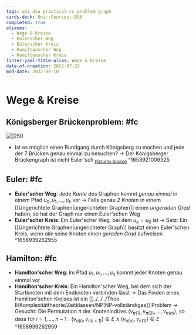 ```yaml
---
tags: uni dsa practical-cs problem graph
cards-deck: Uni::Courses::DSA
completed: true
aliases:
  - Wege & Kreise
  - Eulerscher Weg
  - Eulerscher Kreis
  - Hamiltonscher Weg
  - Hamiltonscher Kreis
linter-yaml-title-alias: Wege & Kreise
date-of-creation: 2022-07-23
mod-date: 2022-09-10
---
```


# Wege & Kreise

## Königsberger Brückenproblem: #fc
![|250](https://upload.wikimedia.org/wikipedia/commons/5/5d/Konigsberg_bridges.png)
- Ist es möglich einen Rundgang durch Königsberg zu machen und jede der 7 Brücken genau einmal zu besuchen?
	→ Der Königsberger Brückengraph ist nicht Euler'sch
<sub>[Pictures Source](https://upload.wikimedia.org/wikipedia/commons/5/5d/Konigsberg_bridges.png)</sub>
^1653921006325

## Euler: #fc
- **Euler'scher Weg**: Jede *Kante* des Graphen kommt *genau einmal* in einem Pfad $u_0, u_1, …, u_k$ vor
	→ Falls genau *2 Knoten* in einem [[Ungerichtete Graphen|ungerichteten Graphen]] einen *ungeraden Grad* haben, so hat der Graph nur einen Euler'schen Weg
- **Euler'scher Kreis**: Ein Euler'scher Weg, bei dem $u_k = u_0$ ist
	→ Satz: Ein [[Ungerichtete Graphen|ungerichteter Graph]] besitzt einen Euler'schen Kreis, wenn *alle* seine Knoten einen *geraden Grad* aufweisen
^1658939262955

## Hamilton: #fc
- **Hamilton'scher Weg**: Im Pfad $u_1, u_1, …, u_n$ kommt jeder Knoten genau einmal vor
- **Hamilton'scher Kreis**: Ein Hamilton'scher Weg, bei dem sich der Startknoten mit dem Endknoten verbinden lässt
	→ Das Finden eines Hamilton'schen Kreises ist ein [[../../../Theo II/Komplexitättheorie/Zeitklassen/NP|NP-vollständiges]] Problem
	→ Gesucht: Die Permutation $\pi$ der Knotenindizes $(v_{\pi(1)},v_{\pi(2)},\dots,v_{\pi(n)})$, so dass für $i=1,\dots,n-1:(v_{\pi(i)},v_{\pi(i+1)})\in E \wedge(v_{\pi(n)},v_{\pi(1)})\in E$
^1658939262959
